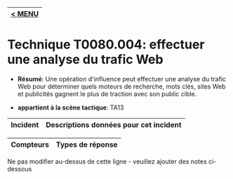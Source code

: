 |[< MENU](../../README.md)|
|---|
# Technique T0080.004: effectuer une analyse du trafic Web

* **Résumé**: Une opération d'influence peut effectuer une analyse du trafic Web pour déterminer quels moteurs de recherche, mots clés, sites Web et publicités gagnent le plus de traction avec son public cible.

* **appartient à la scène tactique**: TA13


|Incident |Descriptions données pour cet incident |
|-------- |-------------------- |



|Compteurs |Types de réponse |
|-------- |-------------- |


Ne pas modifier au-dessus de cette ligne - veuillez ajouter des notes ci-dessous